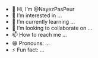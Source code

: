 - 👋 Hi, I’m @NayezPasPeur
- 👀 I’m interested in ...
- 🌱 I’m currently learning ...
- 💞️ I’m looking to collaborate on ...
- 📫 How to reach me ...
- 😄 Pronouns: ...
- ⚡ Fun fact: ...

<!---
NayezPasPeur/NayezPasPeur is a ✨ special ✨ repository because its `README.md` (this file) appears on your GitHub profile.
You can click the Preview link to take a look at your changes.
--->
